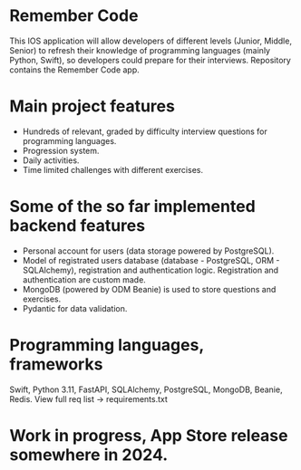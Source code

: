 # Remember Code
This IOS application will allow developers of different levels (Junior, Middle, Senior) to refresh their knowledge of programming languages (mainly Python, Swift), so developers could prepare for their interviews. Repository contains the Remember Code app. 

# Main project features
- Hundreds of relevant, graded by difficulty interview questions for programming languages.
- Progression system.
- Daily activities.
- Time limited challenges with different exercises. 

# Some of the so far implemented backend features
- Personal account for users (data storage powered by PostgreSQL).
- Model of registrated users database (database - PostgreSQL, ORM - SQLAlchemy), registration and authentication logic. Registration and authentication are custom made.
- MongoDB (powered by ODM Beanie) is used to store questions and exercises.
- Pydantic for data validation.

# Programming languages, frameworks
Swift, Python 3.11, FastAPI, SQLAlchemy, PostgreSQL, MongoDB, Beanie, Redis. View full req list -> requirements.txt

# Work in progress, App Store release somewhere in 2024.

